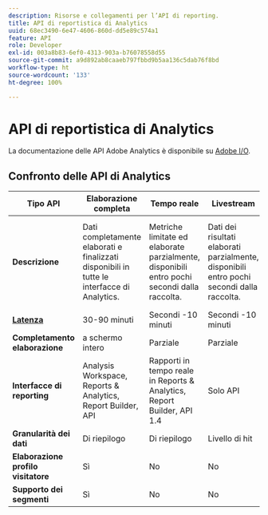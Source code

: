 ```yaml
---
description: Risorse e collegamenti per l’API di reporting.
title: API di reportistica di Analytics
uuid: 68ec3490-6e47-4606-860d-dd5e89c574a1
feature: API
role: Developer
exl-id: 003a8b83-6ef0-4313-903a-b76078558d55
source-git-commit: a9d892ab8caaeb797fbbd9b5aa136c5dab76f8bd
workflow-type: ht
source-wordcount: '133'
ht-degree: 100%

---
```


# API di reportistica di Analytics

La documentazione delle API Adobe Analytics è disponibile su [Adobe I/O](https://adobe.io/analytics-apis/docs).

## Confronto delle API di Analytics

| **Tipo API** | **Elaborazione completa** | **Tempo reale** | **Livestream** | **Data Warehouse** |
| --- | --- | --- | --- | --- |
| **Descrizione** | Dati completamente elaborati e finalizzati disponibili in tutte le interfacce di Analytics. | Metriche limitate ed elaborate parzialmente, disponibili entro pochi secondi dalla raccolta. | Dati dei risultati elaborati parzialmente, disponibili entro pochi secondi dalla raccolta. | Dati completamente elaborati e finalizzati utilizzati per eseguire il pull di esportazioni dati di grandi dimensioni. |
| [**Latenza**](/help/technotes/latency.md) | 30-90 minuti | Secondi -10 minuti | Secondi -10 minuti | 90+ minuti |
| **Completamento elaborazione** | a schermo intero | Parziale | Parziale | a schermo intero |
| **Interfacce di reporting** | Analysis Workspace, Reports &amp; Analytics, Report Builder, API | Rapporti in tempo reale in Reports &amp; Analytics, Report Builder, API 1.4 | Solo API | Data Warehouse, API |
| **Granularità dei dati** | Di riepilogo | Di riepilogo | Livello di hit | Di riepilogo |
| **Elaborazione profilo visitatore** | Sì | No | No | Sì |
| **Supporto dei segmenti** | Sì | No | No | Parziale |
